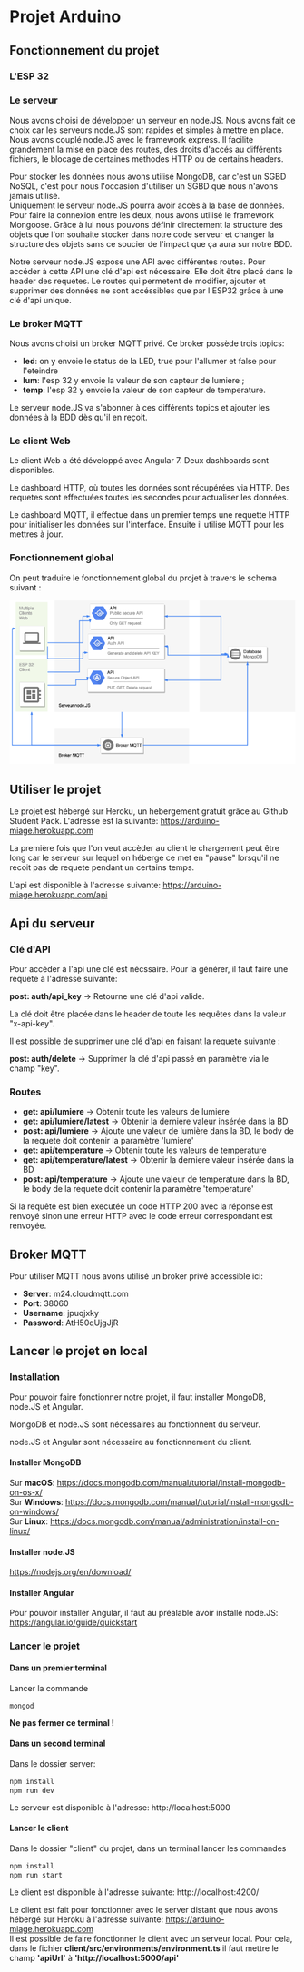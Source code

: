 # Projet Arduino

## Fonctionnement du projet

### L'ESP 32

### Le serveur

Nous avons choisi de développer un serveur en node.JS. Nous avons fait ce choix car les serveurs node.JS sont rapides et simples à mettre en place.  
Nous avons couplé node.JS avec le framework express. Il facilite grandement la mise en place des routes, des droits d'accés au différents fichiers, le blocage de certaines methodes HTTP ou de certains headers.

Pour stocker les données nous avons utilisé MongoDB, car c'est un SGBD NoSQL, c'est pour nous l'occasion d'utiliser un SGBD que nous n'avons jamais utilisé.  
Uniquement le serveur node.JS pourra avoir accès à la base de données.  
Pour faire la connexion entre les deux, nous avons utilisé le framework Mongoose. Grâce à lui nous pouvons définir directement la structure des objets que l'on souhaite stocker dans notre code serveur et changer la structure des objets sans ce soucier de l'impact que ça aura sur notre BDD.

Notre serveur node.JS expose une API avec différentes routes. Pour accéder à cette API une clé d'api est nécessaire. Elle doit être placé dans le header des requetes.
Le routes qui permetent de modifier, ajouter et supprimer des données ne sont accéssibles que par l'ESP32 grâce à une clé d'api unique.

### Le broker MQTT

Nous avons choisi un broker MQTT privé. Ce broker possède trois topics:
* **led**: on y envoie le status de la LED, true pour l'allumer et false pour l'eteindre
* **lum**: l'esp 32 y envoie la valeur de son capteur de lumiere ;
* **temp**: l'esp 32 y envoie la valeur de son capteur de temperature.

Le serveur node.JS va s'abonner à ces différents topics et ajouter les données à la BDD dès qu'il en reçoit.

### Le client Web

Le client Web a été développé avec Angular 7. Deux dashboards sont disponibles.

Le dashboard HTTP, où toutes les données sont récupérées via HTTP. Des requetes sont effectuées toutes les secondes pour actualiser les données.

Le dashboard MQTT, il effectue dans un premier temps une requette HTTP pour initialiser les données sur l'interface. Ensuite il utilise MQTT pour les mettres à jour.


### Fonctionnement global

On peut traduire le fonctionnement global du projet à travers le schema suivant :

![Image of Yaktocat](./dg.png)

## Utiliser le projet 

Le projet est hébergé sur Heroku, un hebergement gratuit grâce au Github Student Pack.
L'adresse est la suivante: https://arduino-miage.herokuapp.com

La première fois que l'on veut accèder au client le chargement peut être long car le serveur sur lequel on héberge ce met en "pause" lorsqu'il ne recoit pas de requete pendant un certains temps.

L'api est disponible à l'adresse suivante: https://arduino-miage.herokuapp.com/api

## Api du serveur 

### Clé d'API
Pour accéder à l'api une clé est nécssaire. Pour la générer, il faut faire une requete à l'adresse suivante:

**post: auth/api_key** -> Retourne une clé d'api valide.

La clé doit être placée dans le header de toute les requêtes dans la valeur "x-api-key".

Il est possible de supprimer une clé d'api en faisant la requete suivante :

**post: auth/delete** -> Supprimer la clé d'api passé en paramètre via le champ "key".

### Routes
* **get: api/lumiere** -> Obtenir toute les valeurs de lumiere
* **get: api/lumiere/latest** -> Obtenir la derniere valeur insérée dans la BD
* **post: api/lumiere** -> Ajoute une valeur de lumière dans la BD, le body de la requete doit contenir la paramètre 'lumiere'
* **get: api/temperature** -> Obtenir toute les valeurs de temperature
* **get: api/temperature/latest** -> Obtenir la derniere valeur insérée dans la BD
* **post: api/temperature** -> Ajoute une valeur de temperature dans la BD, le body de la requete doit contenir la paramètre 'temperature'

Si la requête est bien executée un code HTTP 200 avec la réponse est renvoyé sinon une erreur HTTP avec le code erreur correspondant est renvoyée.

## Broker MQTT

Pour utiliser MQTT nous avons utilisé un broker privé accessible ici:
* **Server**: m24.cloudmqtt.com
* **Port**: 38060
* **Username**: jpuqjxky
* **Password**: AtH50qUjgJjR

## Lancer le projet en local

### Installation 

Pour pouvoir faire fonctionner notre projet, il faut installer MongoDB, node.JS et Angular.

MongoDB et node.JS sont nécessaires au fonctionnent du serveur.

node.JS et Angular sont nécessaire au fonctionnement du client.

#### Installer MongoDB

Sur **macOS**: https://docs.mongodb.com/manual/tutorial/install-mongodb-on-os-x/  
Sur **Windows**: https://docs.mongodb.com/manual/tutorial/install-mongodb-on-windows/  
Sur **Linux**: https://docs.mongodb.com/manual/administration/install-on-linux/

#### Installer node.JS

https://nodejs.org/en/download/

#### Installer Angular

Pour pouvoir installer Angular, il faut au préalable avoir installé node.JS:
https://angular.io/guide/quickstart

### Lancer le projet

#### Dans un premier terminal 

Lancer la commande

```
mongod
```

**Ne pas fermer ce terminal !**

#### Dans un second terminal
Dans le dossier server:
```
npm install
npm run dev
```

Le serveur est disponible à l'adresse: http://localhost:5000

#### Lancer le client 

Dans le dossier "client" du projet, dans un terminal lancer les commandes

```
npm install
npm run start
```

Le client est disponible à l'adresse suivante: http://localhost:4200/

Le client est fait pour fonctionner avec le server distant que nous avons hébergé sur Heroku à l'adresse suivante: https://arduino-miage.herokuapp.com  
Il est possible de faire fonctionner le client avec un serveur local. Pour cela, dans le fichier **client/src/environments/environment.ts** il faut mettre le champ **'apiUrl'** à **'http://localhost:5000/api'**
